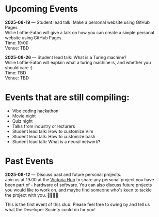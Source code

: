 # Upcoming Events

**2025-08-19** — Student lead talk: Make a personal website using GitHub Pages  
Willie Loftie-Eaton will give a talk on how you can create a simple personal
website using GitHub Pages.  
Time: 19:00  
Venue: TBD  

**2025-08-26** — Student lead talk: What is a Turing machine?  
Willie Loftie-Eaton will explain what a turing machine is, and whether you
should care :)  
Time: TBD  
Venue: TBD  

# Events that are still compiling:

- Vibe coding hackathon
- Movie night
- Quiz night
- Talks from industry or lecturers
- Student lead talk: How to customize Vim
- Student lead talk: How to customize bash
- Student lead talk: What is a neural network?

# Past Events
**2025-08-12** — Discuss past and future personal projects.  
Join us at 19:00 at the [Victoria Hub](https://maps.app.goo.gl/BH77VmJLkfFG1Bjo9)
to share any personal project you have been part of - hardware of software. You
can also discuss future projects you would like to work on, and maybe find
someone who's keen to tackle the project with you. 👩‍💻🧑‍💻

This is the first event of this club. Please feel free to swing by and tell us
what the Developer Society could do for you!

